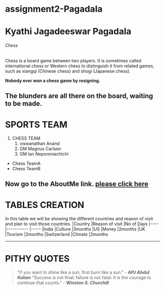 # assignment2-Pagadala

# Kyathi Jagadeeswar Pagadala

###### Chess

Chess is a board game between two players. It is sometimes called international chess or Western chess to distinguish it from related games, such as xiangqi (Chinese chess) and shogi (Japanese chess).

**Nobody ever won a chess game by resigning.**

**The blunders are all there on the board, waiting to be made.**
----
#  SPORTS TEAM
1. CHESS TEAM
   1. viswanathan Anand
   2. GM Magnus Carlsen
   3. GM Ian Nepomniachtchi

 * Chess TeamA
 * Chess TeamB

  Now go to the AboutMe link.
  [please click here](https://github.com/kyathijagadeeswarp/assignment2-Pagadala/blob/main/AboutMe.md)
  ---
  # TABLES CREATION
  In this table we will be showing the different countries and reason of visit and plan to visit those countries.
  |Country     |Reason of visit |No of Days
  |----        |-----------     |-----
  |India       |Culture         |3months
  |US          |Money           |2months
  |UK          |Tourism         |2months
  |Switzerland |Climate         |2months
  
  ***
  # PITHY QUOTES
  >"If you want to shine like a sun, first burn like a sun." - ***APJ Abdul Kalam***
  >"Success is not final; failure is not fatal: It is the courage to continue that counts." - ***Winston S. Churchill***
